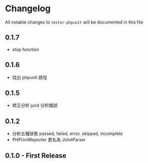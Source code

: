# Changelog

All notable changes to `tester-phpunit` will be documented in this file

## 0.1.7
- stop function

## 0.1.6
- 找出 phpunit 路徑

## 0.1.5
- 修正分析 junit 分析錯誤

## 0.1.2
- 分析五種狀態 passed, failed, error, skipped, incomplete
- PHPUnitReporter 更名為 JUnitParser

## 0.1.0 - First Release
